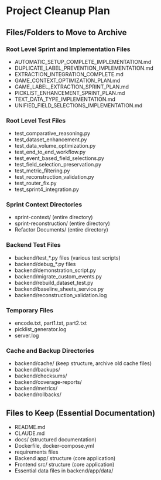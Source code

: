 # Project Cleanup Plan

## Files/Folders to Move to Archive

### Root Level Sprint and Implementation Files
- AUTOMATIC_SETUP_COMPLETE_IMPLEMENTATION.md
- DUPLICATE_LABEL_PREVENTION_IMPLEMENTATION.md
- EXTRACTION_INTEGRATION_COMPLETE.md
- GAME_CONTEXT_OPTIMIZATION_PLAN.md
- GAME_LABEL_EXTRACTION_SPRINT_PLAN.md
- PICKLIST_ENHANCEMENT_SPRINT_PLAN.md
- TEXT_DATA_TYPE_IMPLEMENTATION.md
- UNIFIED_FIELD_SELECTIONS_IMPLEMENTATION.md

### Root Level Test Files
- test_comparative_reasoning.py
- test_dataset_enhancement.py
- test_data_volume_optimization.py
- test_end_to_end_workflow.py
- test_event_based_field_selections.py
- test_field_selection_preservation.py
- test_metric_filtering.py
- test_reconstruction_validation.py
- test_router_fix.py
- test_sprint4_integration.py

### Sprint Context Directories
- sprint-context/ (entire directory)
- sprint-reconstruction/ (entire directory)
- Refactor Documents/ (entire directory)

### Backend Test Files
- backend/test_*.py files (various test scripts)
- backend/debug_*.py files
- backend/demonstration_script.py
- backend/migrate_custom_events.py
- backend/rebuild_dataset_test.py
- backend/baseline_sheets_service.py
- backend/reconstruction_validation.log

### Temporary Files
- encode.txt, part1.txt, part2.txt
- picklist_generator.log
- server.log

### Cache and Backup Directories
- backend/cache/ (keep structure, archive old cache files)
- backend/backups/
- backend/checksums/
- backend/coverage-reports/
- backend/metrics/
- backend/rollbacks/

## Files to Keep (Essential Documentation)
- README.md
- CLAUDE.md
- docs/ (structured documentation)
- Dockerfile, docker-compose.yml
- requirements files
- Backend app/ structure (core application)
- Frontend src/ structure (core application)
- Essential data files in backend/app/data/